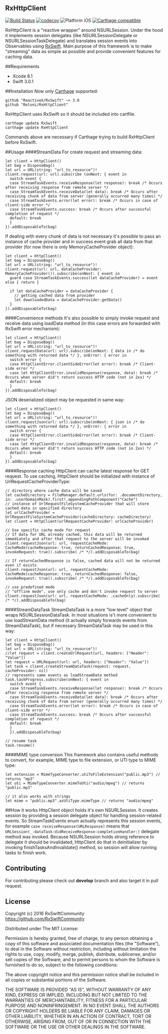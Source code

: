 RxHttpClient
----
[![Build Status](https://travis-ci.org/RxSwiftCommunity/RxHttpClient.svg?branch=master)](https://travis-ci.org/RxSwiftCommunity/RxHttpClient)
[![codecov](https://codecov.io/gh/RxSwiftCommunity/RxHttpClient/branch/master/graph/badge.svg)](https://codecov.io/gh/RxSwiftCommunity/RxHttpClient)
![Platform iOS](https://img.shields.io/badge/platform-iOS-lightgray.svg)
[![Carthage compatible](https://img.shields.io/badge/Carthage-compatible-4BC51D.svg?style=flat)](https://github.com/Carthage/Carthage)

RxHttpClient is a "reactive wrapper" around NSURLSession. Under the hood it implements session delegates (like NSURLSessionDelegate or NSURLSessionTaskDelegate) and translates session events into Observables using [RxSwift](https://github.com/ReactiveX/RxSwift). Main purpose of this framework is to make "streaming" data as simple as possible and provide convenient features for caching data.

##Requirements
- Xcode 8.1
- Swift 3.0.1

##Installation
Now only [Carthage](https://github.com/Carthage/Carthage) supported:
```
github "ReactiveX/RxSwift" ~> 3.0
github "Reloni/RxHttpClient"
```
RxHttpClient uses RxSwift so it should be included into cartfile.

```
carthage update RxSwift
carthage update RxHttpClient
```
Commands above are necessary if Carthage trying to build RxHttpClient before RxSwift.

##Usage
####StreamData
For create request and streaming data:
```
let client = HttpClient()
let bag = DisposeBag()
let url = URL(string: "url_to_resource")!
client.request(url: url).subscribe (onNext: { event in
  switch event {
  case StreamTaskEvents.receiveResponse(let response): break /* Occurs after receiving response from remote server */
  case StreamTaskEvents.receiveData(let data): break /* Occurs after receiving chunk of data from server (generally occurred many times) */
  case StreamTaskEvents.error(let error): break /* Occurs in case of client-side error */
  case StreamTaskEvents.success: break /* Occurs after successful completion of request */
  default: break
  }
}).addDisposableTo(bag)
```

If dealing with every chunk of data is not necessary it's possible to pass an instance of cache provider and in success event grab all data from that provider (for now there is only MemoryCacheProvider object):
```
let client = HttpClient()
let bag = DisposeBag()
let url = URL(string: "url_to_resource")!
client.request(url: url, dataCacheProvider: MemoryCacheProvider()).subscribe(onNext: { event in
  guard case StreamTaskEvents.success(let dataCacheProvider) = event else { return }

  if let dataCacheProvider = dataCacheProvider {
    // getting cached data from provider
    let downloadedData = dataCacheProvider.getData()
  }
}).addDisposableTo(bag)
```

####Convenience methods
It's also possible to simply invoke request and receive data using loadData method (in this case errors are forwarded with RxSwift error mechanism):
```
let client = HttpClient()
let bag = DisposeBag()
let url = URL(string: "url_to_resource")!
client.requestData(url: url).subscribe(onNext: { data in /* do something with returned data */ }, onError: { error in
  switch error {
  case HttpClientError.clientSideError(let error): break /* Client-side error */
  case let HttpClientError.invalidResponse(response, data): break /* Occurs when server did't return success HTTP code (not in 2xx) */
  default: break
  }
}).addDisposableTo(bag)
```

JSON deserialized object may be requested in same way:

```
let client = HttpClient()
let bag = DisposeBag()
let url = URL(string: "url_to_resource")!
client.requestJson(url: url).subscribe(onNext: { json in /* do something with returned data */ }, onError: { error in
  switch error {
  case HttpClientError.clientSideError(let error): break /* Client-side error */
  case let HttpClientError.invalidResponse(response, data): break /* Occurs when server did't return success HTTP code (not in 2xx) */
  default: break
  }
}).addDisposableTo(bag)
```

####Response caching
HttpClient can cache latest response for GET request. To use caching, HttpClient should be initialized with instance of UrlRequestCacheProviderType:

```
// directory where cache data will be saved
let cacheDirectory = FileManager.default.urls(for: .documentDirectory, in: .userDomainMask).first!.appendingPathComponent("Cache")
// instance of UrlRequestFileSystemCacheProvider that will store cached data in specified directory
let urlCacheProvider = UrlRequestFileSystemCacheProvider(cacheDirectory: cacheDirectory)
let client = HttpClient(urlRequestCacheProvider: urlCacheProvider)

// Use specific cache mode for request
// If data for URL already cached, this data will be returned immediately and after that request to the server will be invoked
client.requestJson(url: url, requestCacheMode: CacheMode(cacheResponse: true, returnCachedResponse: true, invokeRequest: true)).subscribe( /* */).addDisposableTo(bag)

// If returnCachedResponse is false, cached data will not be returned even if exists
client.requestJson(url: url, requestCacheMode: CacheMode(cacheResponse: true, returnCachedResponse: false, invokeRequest: true)).subscribe( /* */).addDisposableTo(bag)

// use predefined mode
// "offline mode", use only cache and don't invoke request to server
client.requestJson(url: url, requestCacheMode: .cacheOnly).subscribe( /* */).addDisposableTo(bag)
```  

####StreamDataTask
StreamDataTask is a more "low level" object that wraps NSURLSessionDataTask. In most situations is't more convenient to use loadStreamData method (it actually simply forwards events from StreamDataTask), but if necessary StreamDataTask may be used in this way:
```
let client = HttpClient()
let bag = DisposeBag()
let url = URL(string: "url_to_resource")!
//let request = client.createUrlRequest(url, headers: ["Header": "Value"])
let request = URLRequest(url: url, headers: ["Header": "Value"])
let task = client.createStreamDataTask(request: request, cacheProvider: nil)
// represents same events as loadStreamData method
task.taskProgress.subscribe(onNext: { event in
  switch event {
  case StreamTaskEvents.receiveResponse(let response): break /* Occurs after receiving response from remote server */
  case StreamTaskEvents.receiveData(let data): break /* Occurs after receiving chunk of data from server (generally occurred many times) */
  case StreamTaskEvents.error(let error): break /* Occurs in case of client-side error */
  case StreamTaskEvents.success: break /* Occurs after successful completion of request */
  default: break
  }
  }).addDisposableTo(bag)

// resume task
task.resume()
```

####MIME type conversion
This framework also contains useful methods to convert, for example, MIME type to file extension, or UTI type to MIME type:
```
let extension = MimeTypeConverter.utiToFileExtension("public.mp3") // returns "mp3"
let uti = MimeTypeConverter.mimeToUti("audio/mpeg") // returns "public.mp3"

// it also works with strings
let mime = "public.mp3".asUtiType.mimeType // returns "audio/mpeg"
```

##How it works
HttpClient object holds it's own NSURLSession. It creates session by providing a session delegate object for handling session-related events. So StreamTaskEvents enum actually represents this session events, for example `case receiveResponse(URLResponse)` means that `URLSession(_:dataTask:didReceiveResponse:completionHandler:)` delegate method was invoked.
Because NSURLSession holds strong reference to delegate it should be invalidated, HttpClient do that in deinitializer by invoking finishTasksAndInvalidate() method, so session will allow running tasks to finish work.

## Contributing
For contributing please check out **develop** branch and also target it in pull request.

## License

Copyright (c) 2016 RxSwiftCommunity https://github.com/RxSwiftCommunity

Distributed under The MIT License:

Permission is hereby granted, free of charge, to any person obtaining a copy
of this software and associated documentation files (the "Software"), to deal
in the Software without restriction, including without limitation the rights
to use, copy, modify, merge, publish, distribute, sublicense, and/or sell
copies of the Software, and to permit persons to whom the Software is
furnished to do so, subject to the following conditions:

The above copyright notice and this permission notice shall be included in all
copies or substantial portions of the Software.

THE SOFTWARE IS PROVIDED "AS IS", WITHOUT WARRANTY OF ANY KIND, EXPRESS OR
IMPLIED, INCLUDING BUT NOT LIMITED TO THE WARRANTIES OF MERCHANTABILITY,
FITNESS FOR A PARTICULAR PURPOSE AND NONINFRINGEMENT. IN NO EVENT SHALL THE
AUTHORS OR COPYRIGHT HOLDERS BE LIABLE FOR ANY CLAIM, DAMAGES OR OTHER
LIABILITY, WHETHER IN AN ACTION OF CONTRACT, TORT OR OTHERWISE, ARISING FROM,
OUT OF OR IN CONNECTION WITH THE SOFTWARE OR THE USE OR OTHER DEALINGS IN THE
SOFTWARE.
